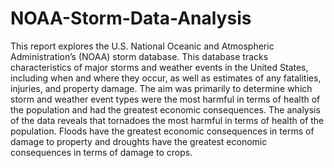 # NOAA-Storm-Data-Analysis
This report explores the U.S. National Oceanic and Atmospheric Administration’s (NOAA) storm database. 
This database tracks characteristics of major storms and weather events in the United States, including when and where they occur, as well as estimates of any fatalities, injuries, and property damage.
The aim was primarily to determine which storm and weather event types were the most harmful in terms of health of the population and had the greatest economic consequences. The analysis of the data reveals that tornadoes the most harmful in terms of health of the population. Floods have the greatest economic consequences in terms of damage to property and droughts have the greatest economic consequences in terms of damage to crops.
